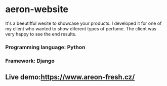 # aeron-website

It's a beeutifful wesite to showcase your products. I developed it for one of my client who wanted to show diferent types of perfume. The client was very happy to see the end results.

### Programming language: Python
### Framework: Django


## Live demo:https://www.areon-fresh.cz/
